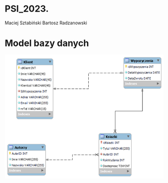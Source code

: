 # PSI_2023.
Maciej Sztabiński
Bartosz Radzanowski

# Model bazy danych
![](https://github.com/sztabamacia/PSI_2023/blob/main/db_schema.png)

